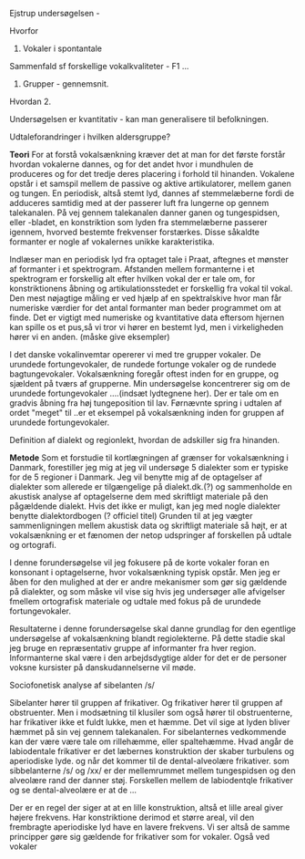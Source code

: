 

Ejstrup undersøgelsen - 

Hvorfor 
1. Vokaler i spontantale 

Sammenfald sf forskellige vokalkvaliteter - F1 ... 
1. Grupper - gennemsnit. 

Hvordan 
2.

Undersøgelsen er kvantitativ - kan man generalisere til befolkningen. 

Udtaleforandringer i hvilken aldersgruppe? 






**Teori** 
For at forstå vokalsænkning kræver det at man for det første forstår hvordan vokalerne dannes, og for det andet hvor i mundhulen de produceres  og for det tredje deres placering i forhold til hinanden. Vokalene opstår i et samspil mellem de passive og aktive artikulatorer, mellem ganen og tungen. En periodisk, altså stemt lyd, dannes af stemmelæberne fordi de adduceres samtidig med at der passerer luft fra lungerne op gennem talekanalen. På vej gennem talekanalen danner ganen og tungespidsen, eller -bladet, en konstriktion som lyden fra stemmelæberne passerer igennem, hvorved bestemte frekvenser forstærkes. Disse såkaldte formanter er nogle af vokalernes unikke karakteristika.

Indlæser man en periodisk lyd fra optaget tale i Praat, aftegnes et mønster af formanter i et spektrogram. Afstanden mellem formanterne i et spektrogram er forskellig alt efter hvilken vokal der er tale om, for konstriktionens åbning og artikulationsstedet er forskellig fra vokal til vokal. Den mest nøjagtige måling er ved hjælp af en spektralskive hvor man får numeriske værdier for det antal formanter man beder programmet om at finde. Det er vigtigt med numeriske og kvantitative data eftersom hjernen kan spille os et pus,så vi tror vi hører en bestemt lyd, men i virkeligheden hører vi en anden. (måske give eksempler)

I det danske vokalinvemtar opererer vi med tre grupper vokaler. De urundede fortungevokaler, de rundede fortunge vokaler og de rundede bagtungevokaler. Vokalsænkning foregår oftest inden for en gruppe, og sjældent på tværs af grupperne. Min undersøgelse koncentrerer sig om de urundede fortungevokaler ....(indsæt lydtegnene her). Der er tale om en gradvis åbning fra høj tungeposition til lav. Førnævnte spring i udtalen af ordet "meget" til ..er et eksempel på vokalsænkning inden for gruppen af urundede fortungevokaler.

Definition af dialekt og regionlekt, hvordan de adskiller sig fra hinanden.

**Metode**
Som et forstudie til kortlægningen af grænser for vokalsænkning i Danmark, forestiller jeg mig at jeg vil undersøge 5 dialekter som er typiske for de 5 regioner i Danmark. Jeg vil benytte mig af de optagelser af dialekter som allerede er tilgængelige på dialekt.dk.(?) og sammenholde en akustisk analyse af optagelserne dem med skriftligt materiale på den pågældende dialekt. Hvis det ikke er muligt, kan jeg med nogle dialekter benytte dialektordbogen (? officiel titel) Grunden til at jeg vægter sammenligningen mellem akustisk data og skriftligt materiale så højt, er at vokalsænkning er et fænomen der netop udspringer af forskellen på udtale og ortografi. 

I denne forundersøgelse vil jeg fokusere på de korte vokaler foran en konsonant i optagelserne, hvor vokalsænkning typisk opstår. Men jeg er åben for den mulighed at der er andre mekanismer som gør sig gældende på dialekter, og som måske vil vise sig hvis jeg undersøger alle afvigelser fmellem ortografisk materiale og udtale med fokus på de urundede fortungevokaler. 

Resultaterne i denne forundersøgelse skal danne grundlag for den egentlige undersøgelse af vokalsænkning blandt regiolekterne. På dette stadie skal jeg bruge en repræsentativ gruppe af informanter fra hver region. Informanterne skal være i den arbejdsdygtige alder for det er de personer voksne kursister på danskudannelserne vil møde. 


Sociofonetisk analyse af sibelanten /s/

Sibelanter hører til gruppen af frikativer. Og frikativer hører til gruppen af obstruenter. Men i modsætning til klusiler som også hører til obstruenterne, har frikativer ikke et fuldt lukke, men et hæmme. Det vil sige at lyden bliver hæmmet på sin vej gennem talekanalen. For sibelanternes vedkommende kan der være være tale om rillehæmme, eller spaltehæmme. Hvad angår de labiodentale frikativer er det læbernes konstruktion der skaber turbulens og aperiodiske lyde. og når det kommer til de dental-alveolære frikativer. som sibbelanterne /s/ og /xx/ er der mellemrummet mellem tungespidsen og den alveolære rand der danner støj. Forskellen mellem  de labiodentqle frikativer og se dental-alveolære er at de ...

Der er en regel der siger at at en lille konstruktion, altså et lille areal giver højere  frekvens. Har konstriktione derimod et større areal, vil den frembragte aperiodiske lyd have en lavere frekvens. Vi ser altså de samme principper gøre sig gældende for frikativer som for vokaler. Også ved vokaler 